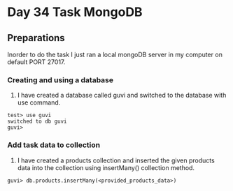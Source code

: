 # Day 34 Task MongoDB

## Preparations

Inorder to do the task I just ran a local mongoDB server in my computer on
default PORT 27017.

### Creating and using a database

1. I have created a database called guvi and switched to the database with use
   command.

```console
test> use guvi
switched to db guvi
guvi>
```

### Add task data to collection

1. I have created a products collection and inserted the given products data
   into the collection using insertMany() collection method.

```console
guvi> db.products.insertMany(<provided_products_data>)
```
